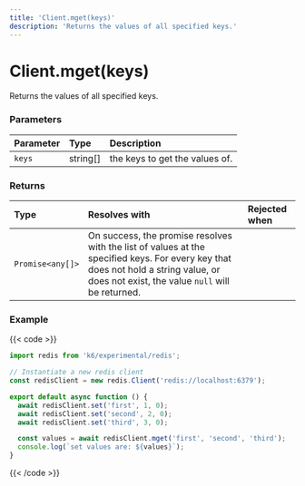 ```yaml
---
title: 'Client.mget(keys)'
description: 'Returns the values of all specified keys.'
---
```


# Client.mget(keys)

Returns the values of all specified keys.

### Parameters

| Parameter | Type     | Description                    |
| :-------- | :------- | :----------------------------- |
| `keys`    | string[] | the keys to get the values of. |

### Returns

| Type             | Resolves with                                                                                                                                                                          | Rejected when |
| :--------------- | :------------------------------------------------------------------------------------------------------------------------------------------------------------------------------------- | :------------ |
| `Promise<any[]>` | On success, the promise resolves with the list of values at the specified keys. For every key that does not hold a string value, or does not exist, the value `null` will be returned. |               |

### Example

{{< code >}}

```javascript
import redis from 'k6/experimental/redis';

// Instantiate a new redis client
const redisClient = new redis.Client('redis://localhost:6379');

export default async function () {
  await redisClient.set('first', 1, 0);
  await redisClient.set('second', 2, 0);
  await redisClient.set('third', 3, 0);

  const values = await redisClient.mget('first', 'second', 'third');
  console.log(`set values are: ${values}`);
}
```

{{< /code >}}

